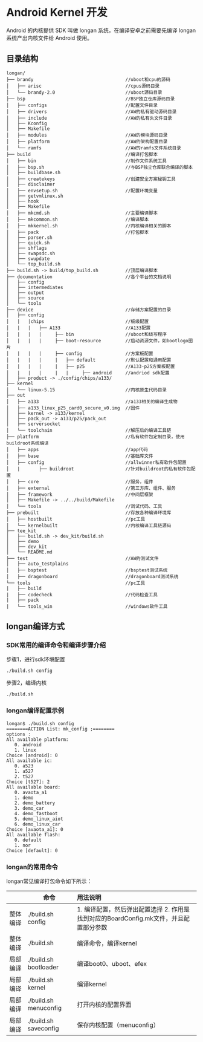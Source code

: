 # Android Kernel 开发

Android 的内核提供 SDK 叫做 longan 系统，在编译安卓之前需要先编译 longan 系统产出内核文件给 Android 使用。

## 目录结构

```shell
longan/
├── brandy									//uboot和cpu的源码
│   ├── arisc								//cpus源码目录
│   └── brandy-2.0							//uboot源码目录
├── bsp										//BSP独立仓库源码目录
│   ├── configs								//配置文件目录
│   ├── drivers								//AW的私有驱动源码目录
│   ├── include								//AW的私有头文件目录
│   ├── Kconfig
│   ├── Makefile
│   ├── modules								//AW的模块源码目录
│   ├── platform							//AW的架构配置目录
│   └── ramfs								//AW的ramfs文件系统目录
├── build									//编译打包脚本
│   ├── bin									//制作文件系统工具
│   ├── bsp.sh								//与BSP独立仓库联合编译的脚本
│   ├── buildbase.sh
│   ├── createkeys							//创建安全方案秘钥工具
│   ├── disclaimer
│   ├── envsetup.sh							//配置环境变量
│   ├── getvmlinux.sh
│   ├── hook
│   ├── Makefile
│   ├── mkcmd.sh							//主要编译脚本
│   ├── mkcommon.sh							//编译脚本
│   ├── mkkernel.sh							//内核编译相关的脚本
│   ├── pack								//打包脚本
│   ├── parser.sh
│   ├── quick.sh
│   ├── shflags
│   ├── swapsdc.sh
│   ├── swupdate
│   └── top_build.sh
├── build.sh -> build/top_build.sh			//顶层编译脚本
├── documentation							//各个平台的文档说明
│   ├── config
│   ├── intermediates
│   ├── output
│   ├── source
│   └── tools
├── device									//存储方案配置的目录
│   ├── config
│   |   |chips								//板级配置
│   |   |   ├── A133						//A133配置
│   |   |   |	  ├── bin					//uboot和烧写程序
│   |   |   |	  ├── boot-resource			//启动资源文件，如bootlogo图片
│   |   |   |	  ├── config				//方案板配置
│   |   |   |	  |   ├── default			//默认配置和通用配置
│   |   |   |	  |   ├── p25				//A133-p25方案板配置
│   |   |   |	  |   |		├── android		//andriod sdk配置
│   ├── product -> ./config/chips/a133/
├── kernel
│   └── linux-5.15							//内核原生代码目录
├── out
│   ├── a133								//a133相关的编译生成物
│   ├── a133_linux_p25_card0_secure_v0.img 	//固件
│   ├── kernel -> a133/kernel
│   ├── pack_out -> a133/p25/pack_out
│   ├── serversocket
│   └── toolchain							//解压后的编译工具链
├── platform								//私有软件包定制目录，使用buildroot系统编译
│   ├── apps								//app代码
│   ├── base								//基础库文件
│   ├── config								//allwinner私有软件包配置
│   |		├── buildroot					//针对buildroot的私有软件包配置
│   ├── core								//服务，组件
│   ├── external							//第三方库、组件、服务
│   ├── framework							//中间层框架
│   ├── Makefile -> ../../build/Makefile
│   └── tools								//调试代码、工具
├── prebuilt								//存放各种编译环境库
│   ├── hostbuilt							//pc工具
│   └── kernelbuilt							//内核编译工具链源码
├── tee_kit
│   ├── build.sh -> dev_kit/build.sh
│   ├── demo
│   ├── dev_kit
│   └── README.md
├── test									//AW的测试文件
│   ├── auto_testplains
│   ├── bsptest								//bsptest测试系统
│   ├── dragonboard							//dragonboard测试系统
└── tools									//pc工具
|   ├── build
|   ├── codecheck							//代码检查工具
|   ├── pack
|   └── tools_win 							//windows软件工具
```

## longan编译方式

### SDK常用的编译命令和编译步骤介绍

步骤1，进行sdk环境配置

```shell
./build.sh config
```

步骤2，编译内核

```shell
./build.sh
```

### longan编译配置示例

```shell
longan$ ./build.sh config
========ACTION List: mk_config ;========
options :
All available platform:
   0. android
   1. linux
Choice [android]: 0
All available ic:
   0. a523
   1. a527
   2. t527
Choice [t527]: 2
All available board:
   0. avaota_a1
   1. demo
   2. demo_battery
   3. demo_car
   4. demo_fastboot
   5. demo_linux_aiot
   6. demo_linux_car
Choice [avaota_a1]: 0
All available flash:
   0. default
   1. nor
Choice [default]: 0
```

### longan的常用命令

longan常见编译打包命令如下所示：

|          | 命令                  | 用法说明                                                     |
| :------: | --------------------- | :----------------------------------------------------------- |
| 整体编译 | ./build.sh config     | 1. 编译配置，然后弹出配置选择 2. 作用是找到对应的BoardConfig.mk文件，并且配置部分参数 |
| 整体编译 | ./build.sh            | 编译命令，编译kernel                                         |
| 局部编译 | ./build.sh bootloader | 编译boot0、uboot、efex                                       |
| 局部编译 | ./build.sh kernel     | 编译kernel                                                   |
| 局部编译 | ./build.sh menuconfig | 打开内核的配置界面                                           |
| 局部编译 | ./build.sh saveconfig | 保存内核配置（menuconfig）                                   |

